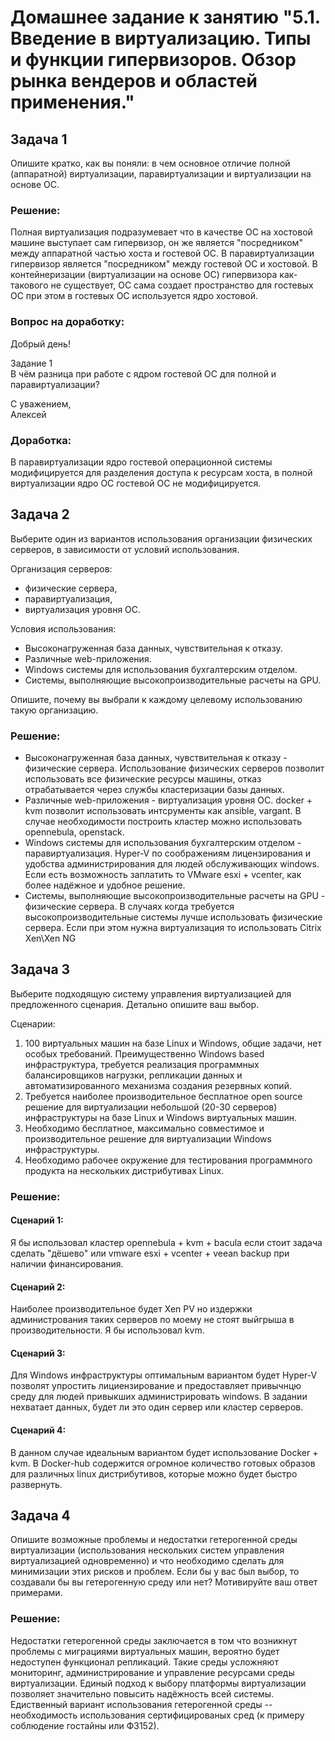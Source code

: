 # Домашнее задание к занятию "5.1. Введение в виртуализацию. Типы и функции гипервизоров. Обзор рынка вендеров и областей применения."

## Задача 1
Опишите кратко, как вы поняли: в чем основное отличие полной (аппаратной) виртуализации, паравиртуализации и 
виртуализации на основе ОС.

### Решение:
Полная виртуализация подразумевает что в качестве ОС на хостовой машине выступает сам гипервизор, он же является
"посредником" между аппаратной частью хоста и гостевой ОС. В паравиртуализации гипервизор является "посредником" между
гостевой ОС и хостовой. В контейнеризации (виртуализации на основе ОС) гипервизора как-такового не существует, ОС сама 
создает пространство для гостевых ОС при этом в гостевых ОС используется ядро хостовой.

### Вопрос на доработку:
Добрый день!  

Задание 1  
В чём разница при работе с ядром гостевой ОС для полной и паравиртуализации?  

С уважением,  
Алексей

### Доработка:
В паравиртуализации ядро гостевой операционной системы модифицируется для разделения доступа к ресурсам хоста, в полной
виртуализации ядро ОС гостевой ОС не модифицируется.

## Задача 2
Выберите один из вариантов использования организации физических серверов, в зависимости от условий использования.

Организация серверов:

* физические сервера,
* паравиртуализация,
* виртуализация уровня ОС.

Условия использования:

* Высоконагруженная база данных, чувствительная к отказу.
* Различные web-приложения.
* Windows системы для использования бухгалтерским отделом.
* Системы, выполняющие высокопроизводительные расчеты на GPU.

Опишите, почему вы выбрали к каждому целевому использованию такую организацию.

### Решение:
* Высоконагруженная база данных, чувствительная к отказу - физические сервера. Использование физических серверов 
позволит использовать все физические ресурсы машины, отказ отрабатывается через службы кластеризации базы данных.
* Различные web-приложения - виртуализация уровня ОС. docker + kvm позволит использовать интсрументы как ansible, vargant. В случае необходимости построить кластер можно использовать opennebula, openstack.
* Windows системы для использования бухгалтерским отделом - паравиртуализация. Hyper-V по соображениям лицензирования и удобства администрирования для людей обслуживающих windows. Если есть возможность заплатить то VMware esxi + vcenter, как более надёжное и удобное решение. 
* Системы, выполняющие высокопроизводительные расчеты на GPU - физические сервера. В случаях когда требуется
высокопроизводительные системы лучше использовать физические сервера. Если при этом нужна виртуализация то использовать Citrix Xen\Xen NG

## Задача 3
Выберите подходящую систему управления виртуализацией для предложенного сценария. Детально опишите ваш выбор.

Сценарии:
1. 100 виртуальных машин на базе Linux и Windows, общие задачи, нет особых требований. Преимущественно Windows based 
инфраструктура, требуется реализация программных балансировщиков нагрузки, репликации данных и автоматизированного 
механизма создания резервных копий.
2. Требуется наиболее производительное бесплатное open source решение для виртуализации небольшой (20-30 серверов) 
инфраструктуры на базе Linux и Windows виртуальных машин.
3. Необходимо бесплатное, максимально совместимое и производительное решение для виртуализации Windows инфраструктуры.
4. Необходимо рабочее окружение для тестирования программного продукта на нескольких дистрибутивах Linux.

### Решение:
#### Сценарий 1:
Я бы использовал кластер opennebula + kvm + bacula	если стоит задача сделать "дёшево" или vmware esxi + vcenter + veean backup при наличии финансирования. 

#### Сценарий 2:
Наиболее производительное будет Xen PV но издержки администрования таких серверов по моему не стоят выйгрыша в производительности. Я бы использовал kvm.

#### Сценарий 3:
Для Windows инфраструктуры оптимальным вариантом будет Hyper-V позволят упростить лициензирование и предоставляет привычнцю среду для людей привыкших администрировать windows.
В задании нехватает данных, будет ли это один сервер или кластер серверов.

#### Сценарий 4:
В данном случае идеальным вариантом будет использование Docker + kvm. В Docker-hub содержится огромное количество готовых
образов для различных linux дистрибутивов, которые можно будет быстро развернуть. 

## Задача 4
Опишите возможные проблемы и недостатки гетерогенной среды виртуализации (использования нескольких систем управления 
виртуализацией одновременно) и что необходимо сделать для минимизации этих рисков и проблем. Если бы у вас был выбор, 
то создавали бы вы гетерогенную среду или нет? Мотивируйте ваш ответ примерами.

### Решение:
Недостатки гетерогенной среды заключается в том что возникнут проблемы с миграциями виртуальных машин, вероятно будет
недоступен функционал репликаций. Такие среды усложняют мониторинг, администрирование и управление ресурсами среды виртуализации. Единый подход к выбору платформы виртуализации позволяет значительно повысить надёжность всей системы.
Едиственный вариант использования гетерогенной среды -- необходимость использования сертифицированых сред (к примеру соблюдение гостайны или ФЗ152). 